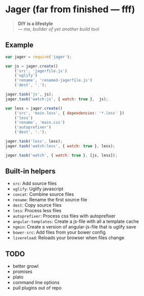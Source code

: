 # Jager (far from finished — fff)

> **DIY is a lifestyle**  
> _— me, builder of yet another build tool_

## Example
```js
var jager = require('jager');

var js = jager.create()
	('src', 'jagerfile.js')
	('uglify')
	('rename', 'renamed-jagerfile.js')
	('dest', '.');

jager.task('js', js);
jager.task('watch:js', { watch: true },  js);

var less = jager.create()
	('src', 'main.less', { dependencies: '*.less' })
	('less')
	('rename', 'main.css')
	('autoprefixer')
	('dest', '.');

jager.task('less', less);
jager.task('watch:less', { watch: true }, less);

jager.task('watch', { watch: true }, [js, less]);
```

## Built-in helpers

* `src`: Add source files
* `uglify`: Uglify javascript
* `concat`: Combine source files
* `rename`: Rename the first source file
* `dest`: Copy source files
* `less`: Process less files
* `autoprefixer`: Process css files with autoprefixer
* `angular-templates`: Create a js-file with all a template cache
* `ngmin`: Create a version of angular-js-file that is uglify save
* `bower-src`: Add files from your bower config
* `livereload`: Reloads your browser when files change

## TODO

* better growl
* promises
* plato
* command line options
* pull plugins out of repo
